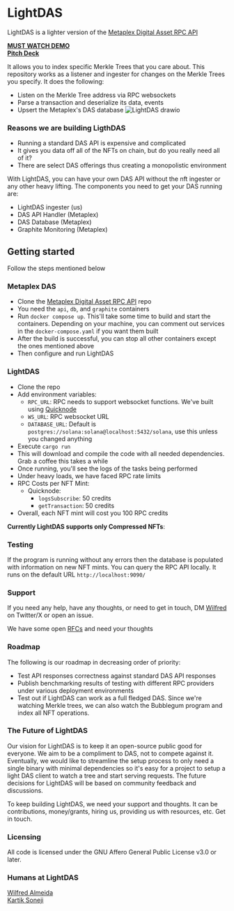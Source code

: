 # LightDAS
LightDAS is a lighter version of the [Metaplex Digital Asset RPC API](https://github.com/metaplex-foundation/digital-asset-rpc-infrastructure)

**[MUST WATCH DEMO](https://www.loom.com/share/cdea6acd488d4202a16992b45b6e25d1?sid=112a4cc3-4f67-4e1f-a60d-f84c5fad59e2)**  
**[Pitch Deck](https://pitch.com/v/lightdas-gjrunw)**

It allows you to index specific Merkle Trees that you care about. This repository works as a listener and ingester for changes on the Merkle Trees you specify. It does the following:
- Listen on the Merkle Tree address via RPC websockets
- Parse a transaction and deserialize its data, events
- Upsert the Metaplex's DAS database
![LightDAS drawio](https://github.com/WilfredAlmeida/LightDAS/assets/60785452/323da5a6-de11-45a0-bdd2-e5b28d547e71)

### Reasons we are building LigthDAS
- Running a standard DAS API is expensive and complicated
- It gives you data off all of the NFTs on chain, but do you really need all of it?
- There are select DAS offerings thus creating a monopolistic environment

With LightDAS, you can have your own DAS API without the nft ingester or any other heavy lifting. The components you need to get your DAS running are:
- LightDAS ingester (us)
- DAS API Handler (Metaplex)
- DAS Database (Metaplex)
- Graphite Monitoring (Metaplex)

## Getting started
Follow the steps mentioned below

### Metaplex DAS
- Clone the [Metaplex Digital Asset RPC API](https://github.com/metaplex-foundation/digital-asset-rpc-infrastructure) repo
- You need the `api`, `db`, and `graphite` containers
- Run `docker compose up`. This'll take some time to build and start the containers. Depending on your machine, you can comment out services in the `docker-compose.yaml` if you want them built
- After the build is successful, you can stop all other containers except the ones mentioned above
- Then configure and run LightDAS

### LightDAS
- Clone the repo
- Add environment variables:
  - `RPC_URL`: RPC needs to support websocket functions. We've built using [Quicknode](https://www.quicknode.com/?via=aayush)
  - `WS_URL`: RPC websocket URL
  - `DATABASE_URL`: Default is `postgres://solana:solana@localhost:5432/solana`, use this unless you changed anything
- Execute `cargo run`
- This will download and compile the code with all needed dependencies. Grab a coffee this takes a while
- Once running, you'll see the logs of the tasks being performed
- Under heavy loads, we have faced RPC rate limits
- RPC Costs per NFT Mint:
  - Quicknode:
    - `logsSubscribe`: 50 credits
    - `getTransaction`: 50 credits
- Overall, each NFT mint will cost you 100 RPC credits

**Currently LightDAS supports only Compressed NFTs**:

### Testing
If the program is running without any errors then the database is populated with information on new NFT mints. You can query the RPC API locally. It runs on the default URL `http://localhost:9090/`


### Support
If you need any help, have any thoughts, or need to get in touch, DM [Wilfred](https://twitter.com/WilfredAlmeida_) on Twitter/X or open an issue.

We have some open [RFCs](https://github.com/WilfredAlmeida/LightDAS/labels/rfc) and need your thoughts  

### Roadmap
The following is our roadmap in decreasing order of priority:  
- Test API responses correctness against standard DAS API responses
- Publish benchmarking results of testing with different RPC providers under various deployment environments
- Test out if LightDAS can work as a full fledged DAS. Since we're watching Merkle trees, we can also watch the Bubblegum program and index all NFT operations.

### The Future of LightDAS
Our vision for LightDAS is to keep it an open-source public good for everyone. We aim to be a compliment to DAS, not to compete against it. Eventually, we would like to streamline the setup process to only need a single binary with minimal dependencies so it's easy for a project to setup a light DAS client to watch a tree and start serving requests. The future decisions for LightDAS will be based on community feedback and discussions.

To keep building LightDAS, we need your support and thoughts. It can be contributions, money/grants, hiring us, providing us with resources, etc. Get in touch.

### Licensing
All code is licensed under the GNU Affero General Public License v3.0 or later.

### Humans at LightDAS
[Wilfred Almeida](https://twitter.com/WilfredAlmeida_)  
[Kartik Soneji](https://github.com/KartikSoneji)
